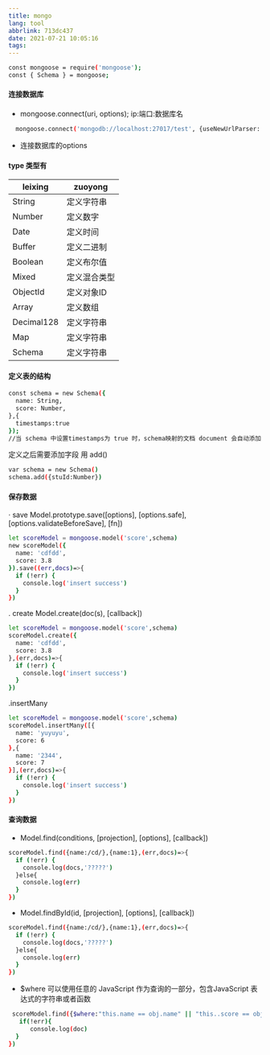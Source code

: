 ```yaml
---
title: mongo
lang: tool
abbrlink: 713dc437
date: 2021-07-21 10:05:16
tags:
---
```


```bash
const mongoose = require('mongoose');
const { Schema } = mongoose;
```

#### 连接数据库  
+ mongoose.connect(uri, options);
ip:端口:数据库名
```bash
  mongoose.connect('mongodb://localhost:27017/test', {useNewUrlParser: true, useUnifiedTopology: true});
```
+ 连接数据库的options


#### type 类型有

| leixing | zuoyong  |
| --- | --- |
| String | 定义字符串 |
| Number | 定义数字  |
| Date |  定义时间 |
| Buffer | 定义二进制  |
| Boolean | 定义布尔值  |
| Mixed | 定义混合类型 |
| ObjectId | 定义对象ID |
| Array |定义数组  |
| Decimal128 | 定义字符串  |
| Map | 定义字符串  |
| Schema | 定义字符串 |

#### 定义表的结构
```bash
const schema = new Schema({
  name: String,
  score: Number,
},{
  timestamps:true 
});
//当 schema 中设置timestamps为 true 时，schema映射的文档 document 会自动添加 createdAt 和 updatedA t这两个字段，代表创建时间和更新时间

```
 定义之后需要添加字段 用 add()
```bash
var schema = new Schema()
schema.add({stuId:Number})
```
#### 保存数据
· save Model.prototype.save([options], [options.safe], [options.validateBeforeSave], [fn])
```bash
let scoreModel = mongoose.model('score',schema)
new scoreModel({
  name: 'cdfdd',
  score: 3.8
}).save((err,docs)=>{
  if (!err) {
    console.log('insert success')
  }
})
```
. create  Model.create(doc(s), [callback])
```bash
let scoreModel = mongoose.model('score',schema)
scoreModel.create({
  name: 'cdfdd',
  score: 3.8
},(err,docs)=>{
  if (!err) {
    console.log('insert success')
  }
})
```
.insertMany
```bash
let scoreModel = mongoose.model('score',schema)
scoreModel.insertMany([{
  name: 'yuyuyu',
  score: 6
},{
  name: '2344',
  score: 7
}],(err,docs)=>{
  if (!err) {
    console.log('insert success')
  }
})
````
#### 查询数据
+ Model.find(conditions, [projection], [options], [callback])
```bash
scoreModel.find({name:/cd/},{name:1},(err,docs)=>{
  if (!err) {
    console.log(docs,'?????')
  }else{
    console.log(err)
  }
})
```
+ Model.findById(id, [projection], [options], [callback])
```bash
scoreModel.find({name:/cd/},{name:1},(err,docs)=>{
  if (!err) {
    console.log(docs,'?????')
  }else{
    console.log(err)
  }
})
```

+ $where 可以使用任意的 JavaScript 作为查询的一部分，包含JavaScript 表达式的字符串或者函数
```bash
 scoreModel.find({$where:"this.name == obj.name" || "this..score == obj.score"},(err,doc) => {
   if(!err){
      console.log(doc)
  }
})
```